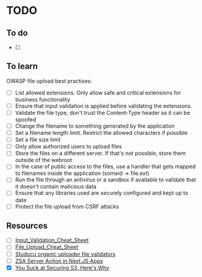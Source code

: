# TODO

## To do

- [ ] 

## To learn

OWASP file upload best practises:

- [ ] List allowed extensions. Only allow safe and critical extensions for business functionality
- [ ] Ensure that input validation is applied before validating the extensions.
- [ ] Validate the file type, don't trust the Content-Type header as it can be spoofed
- [ ] Change the filename to something generated by the application
- [ ] Set a filename length limit. Restrict the allowed characters if possible
- [ ] Set a file size limit
- [ ] Only allow authorized users to upload files
- [ ] Store the files on a different server. If that's not possible, store them outside of the webroot
- [ ] In the case of public access to the files, use a handler that gets mapped to filenames inside the application (someid -> file.ext)
- [ ] Run the file through an antivirus or a sandbox if available to validate that it doesn't contain malicious data
- [ ] Ensure that any libraries used are securely configured and kept up to date
- [ ] Protect the file upload from CSRF attacks

## Resources

- [ ] [Input_Validation_Cheat_Sheet](https://cheatsheetseries.owasp.org/cheatsheets/Input_Validation_Cheat_Sheet.html#file-upload-validation)
- [ ] [File_Upload_Cheat_Sheet](https://cheatsheetseries.owasp.org/cheatsheets/File_Upload_Cheat_Sheet.html)
- [ ] [Studocu organic uploader file validators](https://github.com/StuDocu/studocu-frontend/blob/main/apps/studocu/utils/uploader/fileValidators.ts)
- [ ] [ZSA Server Action in Next.JS Apps](https://reetesh.in/blog/zsa-server-action-in-next.js-apps)
- [x] [You Suck at Securing S3, Here's Why](https://env.fail/posts/aws-s3/)